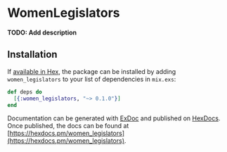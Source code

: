 # WomenLegislators

**TODO: Add description**

## Installation

If [available in Hex](https://hex.pm/docs/publish), the package can be installed
by adding `women_legislators` to your list of dependencies in `mix.exs`:

```elixir
def deps do
  [{:women_legislators, "~> 0.1.0"}]
end
```

Documentation can be generated with [ExDoc](https://github.com/elixir-lang/ex_doc)
and published on [HexDocs](https://hexdocs.pm). Once published, the docs can
be found at [https://hexdocs.pm/women_legislators](https://hexdocs.pm/women_legislators).

